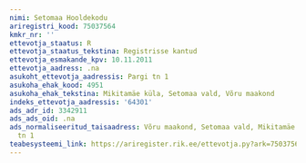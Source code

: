 ```yaml
---
nimi: Setomaa Hooldekodu
ariregistri_kood: 75037564
kmkr_nr: ''
ettevotja_staatus: R
ettevotja_staatus_tekstina: Registrisse kantud
ettevotja_esmakande_kpv: 10.11.2011
ettevotja_aadress: .na
asukoht_ettevotja_aadressis: Pargi tn 1
asukoha_ehak_kood: 4951
asukoha_ehak_tekstina: Mikitamäe küla, Setomaa vald, Võru maakond
indeks_ettevotja_aadressis: '64301'
ads_adr_id: 3342911
ads_ads_oid: .na
ads_normaliseeritud_taisaadress: Võru maakond, Setomaa vald, Mikitamäe küla, Pargi
  tn 1
teabesysteemi_link: https://ariregister.rik.ee/ettevotja.py?ark=75037564&ref=rekvisiidid
---
```

